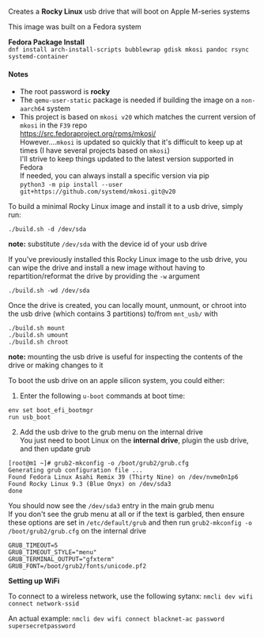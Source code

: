 Creates a **Rocky Linux** usb drive that will boot on Apple M-series systems

This image was built on a Fedora system   

**Fedora Package Install**  
```dnf install arch-install-scripts bubblewrap gdisk mkosi pandoc rsync systemd-container```

#### Notes

- The root password is **rocky**  
- The ```qemu-user-static``` package is needed if building the image on a ```non-aarch64``` system  
- This project is based on `mkosi v20` which matches the current version of `mkosi` in the `F39` repo  
  https://src.fedoraproject.org/rpms/mkosi/  
  However....`mkosi` is updated so quickly that it's difficult to keep up at times (I have several projects based on `mkosi`)  
  I'll strive to keep things updated to the latest version supported in Fedora  
  If needed, you can always install a specific version via pip  
  `python3 -m pip install --user git+https://github.com/systemd/mkosi.git@v20`

To build a minimal Rocky Linux image and install it to a usb drive, simply run:
```
./build.sh -d /dev/sda
```

**note:** substitute ```/dev/sda``` with the device id of your usb drive

If you've previously installed this Rocky Linux image to the usb drive, you can wipe the drive and install a new image without having to repartition/reformat the drive by providing the `-w` argument
```
./build.sh -wd /dev/sda
```

Once the drive is created, you can locally mount, unmount, or chroot into the usb drive (which contains 3 partitions) to/from ```mnt_usb/``` with
```
./build.sh mount
./build.sh umount
./build.sh chroot
```
**note:** mounting the usb drive is useful for inspecting the contents of the drive or making changes to it

To boot the usb drive on an apple silicon system, you could either:
1. Enter the following ```u-boot``` commands at boot time:
```
env set boot_efi_bootmgr
run usb_boot
```
2. Add the usb drive to the grub menu on the internal drive  
You just need to boot Linux on the **internal drive**, plugin the usb drive, and then update grub
```
[root@m1 ~]# grub2-mkconfig -o /boot/grub2/grub.cfg
Generating grub configuration file ...
Found Fedora Linux Asahi Remix 39 (Thirty Nine) on /dev/nvme0n1p6
Found Rocky Linux 9.3 (Blue Onyx) on /dev/sda3
done
```
You should now see the `/dev/sda3` entry in the main grub menu  
If you don't see the grub menu at all or if the text is garbled, then ensure these options are set in `/etc/default/grub`
and then run `grub2-mkconfig -o /boot/grub2/grub.cfg` on the internal drive
```
GRUB_TIMEOUT=5
GRUB_TIMEOUT_STYLE="menu"
GRUB_TERMINAL_OUTPUT="gfxterm"
GRUB_FONT=/boot/grub2/fonts/unicode.pf2
```

**Setting up WiFi**

To connect to a wireless network, use the following sytanx:
```nmcli dev wifi connect network-ssid```

An actual example:
```nmcli dev wifi connect blacknet-ac password supersecretpassword```
